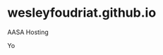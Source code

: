 # wesleyfoudriat.github.io
AASA Hosting


<!DOCTYPE html>
<html>
    <head>
       Yo
    </head>
    <body>
        <!-- the content goes here -->
    </body>
</html>
